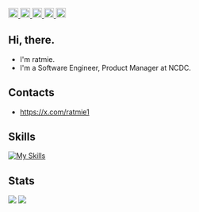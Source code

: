 <p align="left">
  <a href="https://zenn.dev/ratmie">
    <img height="20" src="https://badgen.org/img/zenn/ratmie/articles?style=plastic" />
  </a>
  <a href="https://github.com/ratmie">
    <img height="20" src="https://komarev.com/ghpvc/?username=ratmie" />
  </a>
  <a href="https://github.com/ratmie">
    <img height="20" src="https://img.shields.io/github/followers/ratmie?label=follow&logo=github&style=flat" />
  </a>
  <a href="http://qiita.com/ratmie">
    <img height="20" src="https://qiita-badge.apiapi.app/s/ratmie/posts.svg" />
  </a>
  <a href="http://qiita.com/ratmie">
    <img height="20" src="https://qiita-badge.apiapi.app/s/ratmie/contributions.svg" />
  </a>
</p>


## Hi, there. 

- I'm ratmie. 
- I'm a Software Engineer, Product Manager at NCDC.

## Contacts

- https://x.com/ratmie1

## Skills

[![My Skills](https://skillicons.dev/icons?i=aws,gcp,azure,react,typescript&perline=5)](https://skillicons.dev)

## Stats

![](http://github-profile-summary-cards.vercel.app/api/cards/profile-details?username=ratmie&theme=nord_bright)
![](http://github-profile-summary-cards.vercel.app/api/cards/most-commit-language?username=ratmie&theme=nord_bright&exclude={exclude})


